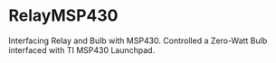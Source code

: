 # RelayMSP430
Interfacing Relay and Bulb with MSP430. Controlled a Zero-Watt Bulb interfaced with TI MSP430 Launchpad.
